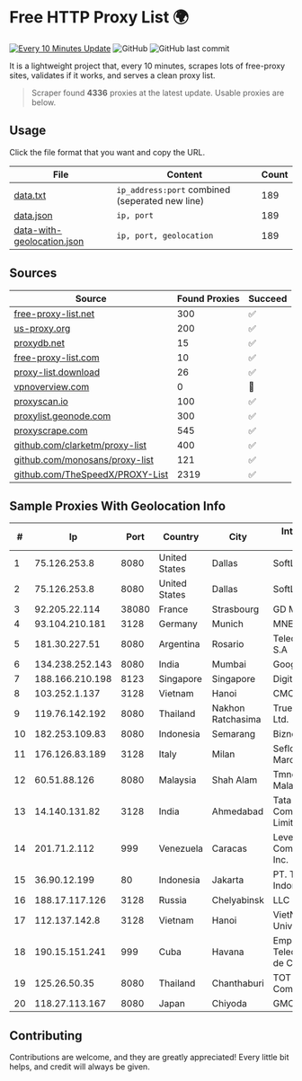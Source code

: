 
# Free HTTP Proxy List 🌍

[![Every 10 Minutes Update](https://github.com/mertguvencli/http-proxy-list/actions/workflows/main.yml/badge.svg?branch=main)](https://github.com/mertguvencli/http-proxy-list/actions/workflows/main.yml)
![GitHub](https://img.shields.io/github/license/mertguvencli/http-proxy-list)
![GitHub last commit](https://img.shields.io/github/last-commit/mertguvencli/http-proxy-list)

It is a lightweight project that, every 10 minutes, scrapes lots of free-proxy sites, validates if it works, and serves a clean proxy list.


> Scraper found **4336** proxies at the latest update. Usable proxies are below.

## Usage

Click the file format that you want and copy the URL.


|File|Content|Count|
|----|-------|-----|
|[data.txt](https://raw.githubusercontent.com/mertguvencli/http-proxy-list/main/proxy-list/data.txt)|`ip_address:port` combined (seperated new line)|189|
|[data.json](https://raw.githubusercontent.com/mertguvencli/http-proxy-list/main/proxy-list/data.json)|`ip, port`|189|
|[data-with-geolocation.json](https://raw.githubusercontent.com/mertguvencli/http-proxy-list/main/proxy-list/data-with-geolocation.json)|`ip, port, geolocation`|189|

## Sources

|Source|Found Proxies|Succeed|
|------|-------------|-------|
|[free-proxy-list.net](https://free-proxy-list.net)|300|✅|
|[us-proxy.org](https://www.us-proxy.org)|200|✅|
|[proxydb.net](http://proxydb.net)|15|✅|
|[free-proxy-list.com](https://free-proxy-list.com/?page=&port=&type%5B%5D=http&type%5B%5D=https&up_time=0&search=Search)|10|✅|
|[proxy-list.download](https://www.proxy-list.download/HTTP)|26|✅|
|[vpnoverview.com](https://vpnoverview.com/privacy/anonymous-browsing/free-proxy-servers)|0|🚫|
|[proxyscan.io](https://www.proxyscan.io)|100|✅|
|[proxylist.geonode.com](https://proxylist.geonode.com/api/proxy-list?limit=300&page=1&sort_by=lastChecked&sort_type=desc&protocols=http,https)|300|✅|
|[proxyscrape.com](https://api.proxyscrape.com/v2/?request=displayproxies&protocol=http&timeout=10000&country=all&ssl=all&anonymity=all)|545|✅|
|[github.com/clarketm/proxy-list](https://raw.githubusercontent.com/clarketm/proxy-list/master/proxy-list-raw.txt)|400|✅|
|[github.com/monosans/proxy-list](https://raw.githubusercontent.com/monosans/proxy-list/main/proxies/http.txt)|121|✅|
|[github.com/TheSpeedX/PROXY-List](https://raw.githubusercontent.com/TheSpeedX/PROXY-List/master/http.txt)|2319|✅|


## Sample Proxies With Geolocation Info

|#|Ip|Port|Country|City|Internet Service Provider|
|-|--|----|-------|----|-------------------------|
|1|75.126.253.8|8080|United States|Dallas|SoftLayer|
|2|75.126.253.8|8080|United States|Dallas|SoftLayer|
|3|92.205.22.114|38080|France|Strasbourg|GD MASS Network|
|4|93.104.210.181|3128|Germany|Munich|MNET|
|5|181.30.227.51|8080|Argentina|Rosario|Telecom Argentina S.A|
|6|134.238.252.143|8080|India|Mumbai|Google LLC|
|7|188.166.210.198|8123|Singapore|Singapore|DigitalOcean, LLC|
|8|103.252.1.137|3128|Vietnam|Hanoi|CMCMIENBAC|
|9|119.76.142.192|8080|Thailand|Nakhon Ratchasima|True Internet Co., Ltd.|
|10|182.253.109.83|8080|Indonesia|Semarang|Biznet Metronet|
|11|176.126.83.189|3128|Italy|Milan|Seflow S.N.C. Di Marco Brame' & C.|
|12|60.51.88.126|8080|Malaysia|Shah Alam|Tmnet, Telekom Malaysia Bhd.|
|13|14.140.131.82|3128|India|Ahmedabad|Tata Communications Limited|
|14|201.71.2.112|999|Venezuela|Caracas|Level 3 Communications, Inc.|
|15|36.90.12.199|80|Indonesia|Jakarta|PT. Telekomunikasi Indonesia|
|16|188.17.117.126|3128|Russia|Chelyabinsk|LLC "KomTehCentr"|
|17|112.137.142.8|3128|Vietnam|Hanoi|VietNam National University|
|18|190.15.151.241|999|Cuba|Havana|Empresa de Telecomunicaciones de Cuba, S.A.|
|19|125.26.50.35|8080|Thailand|Chanthaburi|TOT Public Company Limited|
|20|118.27.113.167|8080|Japan|Chiyoda|GMO Internet, Inc.|



## Contributing

Contributions are welcome, and they are greatly appreciated! Every
little bit helps, and credit will always be given.

